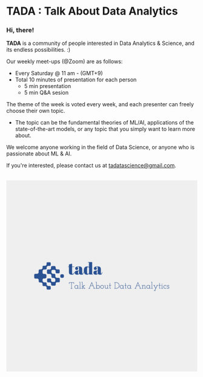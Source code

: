 # TADA : Talk About Data Analytics

### Hi, there!
**TADA** is a community of people interested in Data Analytics & Science, and its endless possibilities. :)

Our weekly meet-ups (@Zoom) are as follows:
- Every Saturday @ 11 am - (GMT+9)
- Total 10 minutes of presentation for each person
  - 5 min presentation
  - 5 min Q&A sesion

The theme of the week is voted every week, and each presenter can freely choose their own topic.

- The topic can be the fundamental theories of ML/AI, applications of the state-of-the-art models, or any topic that you simply want to learn more about.

We welcome anyone working in the field of Data Science, or anyone who is passionate about ML & AI. 

If you're interested, please contact us at tadatascience@gmail.com.

<br/>

<img src=/tada-logos2.jpeg />
